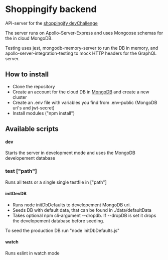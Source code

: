 # Shoppingify backend

API-server for the [shoppingify devChallenge](https://devchallenges.io/challenges/mGd5VpbO4JnzU6I9l96x)

The server runs on Apollo-Server-Express and uses Mongoose schemas for the in cloud MongoDB.

Testing uses jest, mongodb-memory-server to run the DB in memory, and apollo-server-integration-testing to mock HTTP headers for the GraphQL server.

## How to install
* Clone the repository
* Create an account for the cloud DB in [MongoDB](https://www.mongodb.com/) and create a new cluster
* Create an .env file with variables you find from .env-public (MongoDB uri's and jwt-secret)
* Install modules ("npm install")

## Available scripts

#### dev
Starts the server in development mode and uses the MongoDB developement database

### test ["path"]
Runs all tests or a single single testfile in ["path"]

#### initDevDB
* Runs node initDbDefaults to developement MongoDB uri.
* Seeds DB with default data, that can be found in ./data/defaultData
* Takes optional npm cli-argument --dropdb. If --dropDB is set it drops the developement database before seeding.

To seed the production DB run "node initDbDefaults.js"

#### watch
Runs eslint in watch mode


